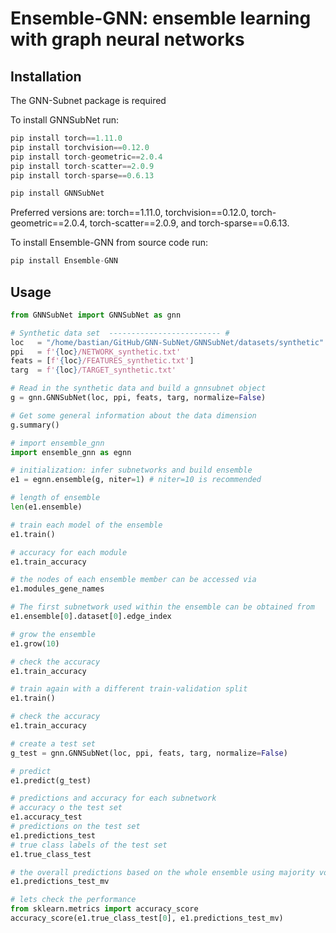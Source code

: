 # Ensemble-GNN: ensemble learning with graph neural networks

## Installation

The GNN-Subnet package is required 


To install GNNSubNet run:

```python
pip install torch==1.11.0 
pip install torchvision==0.12.0
pip install torch-geometric==2.0.4
pip install torch-scatter==2.0.9
pip install torch-sparse==0.6.13

pip install GNNSubNet
```
Preferred versions are: torch==1.11.0, torchvision==0.12.0, torch-geometric==2.0.4, torch-scatter==2.0.9, and torch-sparse==0.6.13.

To install Ensemble-GNN from source code run:

```python
pip install Ensemble-GNN
```
## Usage

```python
from GNNSubNet import GNNSubNet as gnn

# Synthetic data set  ------------------------- #
loc   = "/home/bastian/GitHub/GNN-SubNet/GNNSubNet/datasets/synthetic"
ppi   = f'{loc}/NETWORK_synthetic.txt'
feats = [f'{loc}/FEATURES_synthetic.txt']
targ  = f'{loc}/TARGET_synthetic.txt'

# Read in the synthetic data and build a gnnsubnet object
g = gnn.GNNSubNet(loc, ppi, feats, targ, normalize=False)

# Get some general information about the data dimension
g.summary()

# import ensemble_gnn
import ensemble_gnn as egnn

# initialization: infer subnetworks and build ensemble
e1 = egnn.ensemble(g, niter=1) # niter=10 is recommended

# length of ensemble
len(e1.ensemble)

# train each model of the ensemble
e1.train()

# accuracy for each module
e1.train_accuracy

# the nodes of each ensemble member can be accessed via
e1.modules_gene_names 

# The first subnetwork used within the ensemble can be obtained from
e1.ensemble[0].dataset[0].edge_index

# grow the ensemble 
e1.grow(10)

# check the accuracy
e1.train_accuracy

# train again with a different train-validation split
e1.train()

# check the accuracy
e1.train_accuracy

# create a test set
g_test = gnn.GNNSubNet(loc, ppi, feats, targ, normalize=False)

# predict
e1.predict(g_test)

# predictions and accuracy for each subnetwork
# accuracy o the test set
e1.accuracy_test
# predictions on the test set
e1.predictions_test 
# true class labels of the test set
e1.true_class_test 

# the overall predictions based on the whole ensemble using majority vote
e1.predictions_test_mv

# lets check the performance 
from sklearn.metrics import accuracy_score
accuracy_score(e1.true_class_test[0], e1.predictions_test_mv)
```

